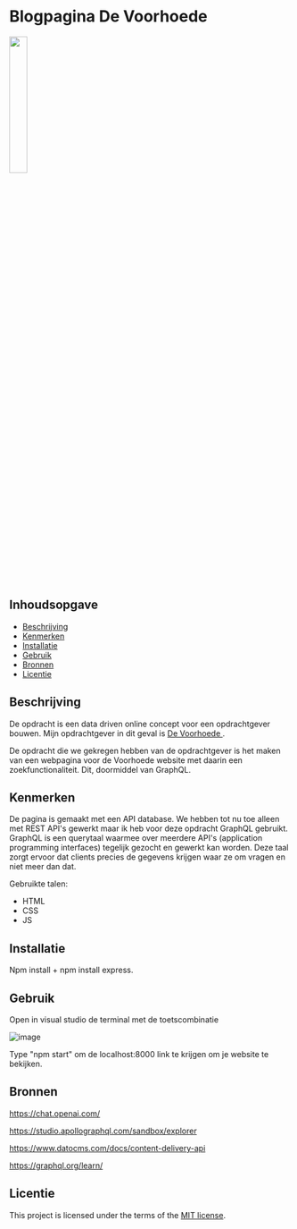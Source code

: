 # Blogpagina De Voorhoede
<img src= "https://github.com/kosterm14/proof-of-concept/assets/61830362/8a33e008-8a8c-4ed7-8e78-7eb23941f08d" width= 25%>


## Inhoudsopgave

  * [Beschrijving](#beschrijving)
  * [Kenmerken](#kenmerken)
  * [Installatie](#installatie)
  * [Gebruik](#gebruik)
  * [Bronnen](#bronnen)
  * [Licentie](#licentie)

## Beschrijving

De opdracht is een data driven online concept voor een opdrachtgever bouwen. Mijn opdrachtgever in dit geval is [De Voorhoede
](https://www.voorhoede.nl/nl/).

De opdracht die we gekregen hebben van de opdrachtgever is het maken van een webpagina voor de Voorhoede website met daarin een zoekfunctionaliteit. Dit, doormiddel van GraphQL.

## Kenmerken
<!-- Bij Kenmerken staat welke technieken zijn gebruikt en hoe. Wat is de HTML structuur? Wat zijn de belangrijkste dingen in CSS? Wat is er met Javascript gedaan en hoe? Misschien heb je een framwork of library gebruikt? -->
De pagina is gemaakt met een API database. We hebben tot nu toe alleen met REST API's gewerkt maar ik heb voor deze opdracht GraphQL gebruikt. GraphQL is een querytaal waarmee over meerdere API's (application programming interfaces) tegelijk gezocht en gewerkt kan worden. Deze taal zorgt ervoor dat clients precies de gegevens krijgen waar ze om vragen en niet meer dan dat.

Gebruikte talen: 
- HTML
- CSS
- JS

## Installatie
Npm install + npm install express.

## Gebruik
Open in visual studio de terminal met de toetscombinatie

![image](https://user-images.githubusercontent.com/61830362/225873302-20945f18-88e9-4598-a579-a88c37732492.png)

Type "npm start" om de localhost:8000 link te krijgen om je website te bekijken.

## Bronnen
https://chat.openai.com/

https://studio.apollographql.com/sandbox/explorer

https://www.datocms.com/docs/content-delivery-api

https://graphql.org/learn/

## Licentie
This project is licensed under the terms of the [MIT license](./LICENSE).
